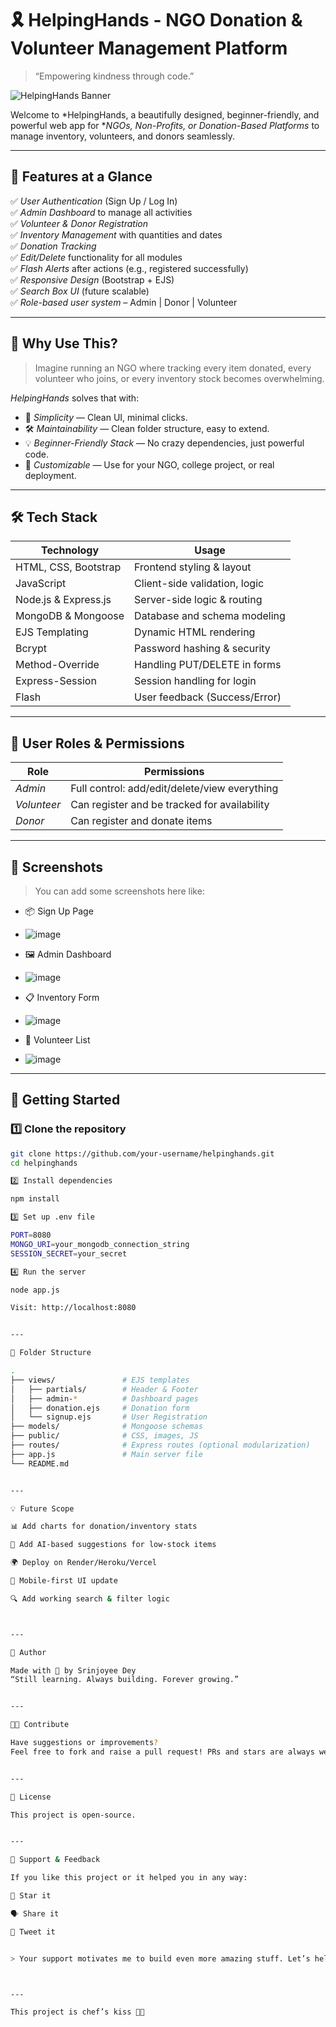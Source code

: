 # 🎗 HelpingHands - NGO Donation & Volunteer Management Platform

> “Empowering kindness through code.”


![HelpingHands Banner](https://img.shields.io/badge/Empowering-Communities-yellow?style=for-the-badge&logo=github)
  
Welcome to *HelpingHands, a beautifully designed, beginner-friendly, and powerful web app for **NGOs, Non-Profits, or Donation-Based Platforms* to manage inventory, volunteers, and donors seamlessly.

---

## 🌟 Features at a Glance

✅ *User Authentication* (Sign Up / Log In)  
✅ *Admin Dashboard* to manage all activities  
✅ *Volunteer & Donor Registration*  
✅ *Inventory Management* with quantities and dates  
✅ *Donation Tracking*  
✅ *Edit/Delete* functionality for all modules  
✅ *Flash Alerts* after actions (e.g., registered successfully)  
✅ *Responsive Design* (Bootstrap + EJS)  
✅ *Search Box UI* (future scalable)  
✅ *Role-based user system* – Admin | Donor | Volunteer  

---

## 🎯 Why Use This?

> Imagine running an NGO where tracking every item donated, every volunteer who joins, or every inventory stock becomes overwhelming.

*HelpingHands* solves that with:
- 🎯 *Simplicity* — Clean UI, minimal clicks.
- 🛠 *Maintainability* — Clean folder structure, easy to extend.
- 💡 *Beginner-Friendly Stack* — No crazy dependencies, just powerful code.
- 🌱 *Customizable* — Use for your NGO, college project, or real deployment.

---

## 🛠 Tech Stack

| Technology     | Usage                          |
|----------------|---------------------------------|
| HTML, CSS, Bootstrap | Frontend styling & layout    |
| JavaScript     | Client-side validation, logic   |
| Node.js & Express.js | Server-side logic & routing  |
| MongoDB & Mongoose | Database and schema modeling |
| EJS Templating | Dynamic HTML rendering          |
| Bcrypt         | Password hashing & security     |
| Method-Override| Handling PUT/DELETE in forms    |
| Express-Session| Session handling for login      |
| Flash          | User feedback (Success/Error)   |

---

## 🔐 User Roles & Permissions

| Role      | Permissions                                   |
|-----------|-----------------------------------------------|
| *Admin*     | Full control: add/edit/delete/view everything |
| *Volunteer* | Can register and be tracked for availability |
| *Donor*     | Can register and donate items              |

---

## 📸 Screenshots

> You can add some screenshots here like:
> 

- 📦 Sign Up Page
- ![image](https://github.com/user-attachments/assets/8807beec-968e-48f4-a4bc-1c850110b00c)

- 🖼 Admin Dashboard
- ![image](https://github.com/user-attachments/assets/f6f59370-f2dd-4402-bc6a-28a2f89e76da)

- 📋 Inventory Form
- ![image](https://github.com/user-attachments/assets/33f703ff-d4e4-420e-8564-7bdc29d7a5ba)

- 👥 Volunteer List
- ![image](https://github.com/user-attachments/assets/9cade7e0-8da8-49a3-99b4-147ccd98f318)

---

## 🚀 Getting Started

### 1️⃣ Clone the repository
```bash
git clone https://github.com/your-username/helpinghands.git
cd helpinghands

2️⃣ Install dependencies

npm install

3️⃣ Set up .env file

PORT=8080
MONGO_URI=your_mongodb_connection_string
SESSION_SECRET=your_secret

4️⃣ Run the server

node app.js

Visit: http://localhost:8080


---

📂 Folder Structure

.
├── views/               # EJS templates
│   ├── partials/        # Header & Footer
│   ├── admin-*          # Dashboard pages
│   ├── donation.ejs     # Donation form
│   └── signup.ejs       # User Registration
├── models/              # Mongoose schemas
├── public/              # CSS, images, JS
├── routes/              # Express routes (optional modularization)
├── app.js               # Main server file
└── README.md


---

💡 Future Scope

📊 Add charts for donation/inventory stats

🧠 Add AI-based suggestions for low-stock items

🌍 Deploy on Render/Heroku/Vercel

📱 Mobile-first UI update

🔍 Add working search & filter logic



---

🙌 Author

Made with 💛 by Srinjoyee Dey
“Still learning. Always building. Forever growing.”


---

🧑‍💻 Contribute

Have suggestions or improvements?
Feel free to fork and raise a pull request! PRs and stars are always welcome ⭐


---

📃 License

This project is open-source.


---

🌈 Support & Feedback

If you like this project or it helped you in any way:

🌟 Star it

🗣 Share it

🧵 Tweet it


> Your support motivates me to build even more amazing stuff. Let’s help the world, one line of code at a time.



---

This project is chef’s kiss 👏🔥
